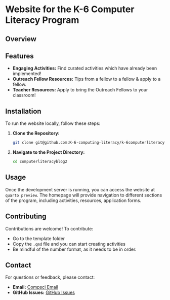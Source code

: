 # Website for the K-6 Computer Literacy Program

## Overview

## Features
- **Engaging Activities:** Find curated activities which have already been implemented!
- **Outreach Fellow Resources:** Tips from a fellow to a fellow & apply to a fellow.
- **Teacher Resources:** Apply to bring the Outreach Fellows to your classroom!

## Installation
To run the website locally, follow these steps:

1. **Clone the Repository:**
    ```bash
    git clone git@github.com:K-6-computing-literacy/k-6computerliteracywebsite.git
    ```

2. **Navigate to the Project Directory:**
    ```bash
    cd computerliteracyblog2
    ```

## Usage
Once the development server is running, you can access the website at `quarto preview`. The homepage will provide navigation to different sections of the program, including activities, resources, application forms.

## Contributing
Contributions are welcome! To contribute:

- Go to the template folder
- Copy the `.qmd` file and you can start creating activities
- Be mindful of the number format, as it needs to be in order.

## Contact
For questions or feedback, please contact:
- **Email:** [Compsci Email](compsci@allegheny.edu)
- **GitHub Issues:** [GitHub Issues](https://github.com/K-6-computing-literacy/k-6computerliteracywebsite/issues)
